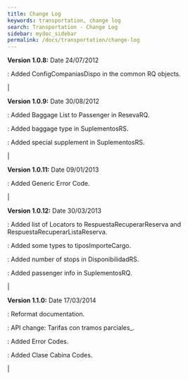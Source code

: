 ```yaml
---
title: Change Log
keywords: transportation, change log
search: Transportation - Change Log
sidebar: mydoc_sidebar
permalink: /docs/transportation/change-log
---
```




**Version 1.0.8:** Date 24/07/2012

 :  Added ConfigCompaniasDispo in the common RQ objects.

|

**Version 1.0.9:** Date 30/08/2012

 :  Added Baggage List to Passenger in ResevaRQ.

 :  Added baggage type in SuplementosRS.

 :  Added special supplement in SuplementosRS.

|

**Version 1.0.11:** Date 09/01/2013

 :  Added Generic Error Code.

| 

**Version 1.0.12:** Date 30/03/2013

 :  Added list of Locators to RespuestaRecuperarReserva and RespuestaRecuperarListaReserva.

 :  Added some types to tiposImporteCargo.

 :  Added number of stops in DisponibilidadRS.

 :  Added passenger info in SuplementosRQ.

|

**Version 1.1.0:** Date 17/03/2014

 :  Reformat documentation.

 :  API change: Tarifas con tramos parciales_.

 :  Added Error Codes.

 :  Added Clase Cabina Codes.

|
